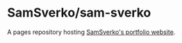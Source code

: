 # SamSverko/sam-sverko

A pages repository hosting [SamSverko's portfolio website](https://samsverko.github.io/sam-sverko/).
